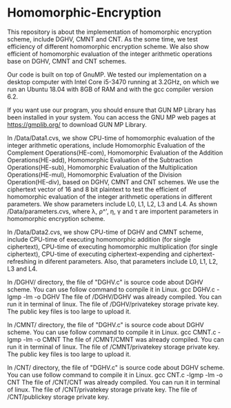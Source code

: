 # Homomorphic-Encryption
This repository is about the implementation of homomorphic encryption scheme, include DGHV, CMNT and CNT. As the some time, we test efficiency of different homomorphic encryption scheme. We also show efficient of homomorphic evaluation of the integer arithmetic operations base on DGHV, CMNT and CNT schemes. 

Our code is built on top of GnuMP. We tested our implementation on a desktop computer with Intel Core i5-3470 running at 3.2GHz, on which we run an Ubuntu 18.04 with 8GB of RAM and with the gcc compiler version 6.2.

If you want use our program, you should ensure that GUN MP Library has been installed in your system. You can access the GNU MP web pages at https://gmplib.org/ to download GUN MP Library.

In /Data/Data1.cvs, we show CPU-time of homomorphic evaluation of the integer arithmetic operations, include 
  Homomorphic Evaluation of the Complement Operations(HE-com),
  Homomorphic Evaluation of the Addition Operations(HE-add),
  Homomorphic Evaluation of the Subtraction Operations(HE-sub),
  Homomorphic Evaluation of the Multiplication Operations(HE-mul),
  Homomorphic Evaluation of the Division Operation(HE-div),
based on DGHV, CMNT and CNT schemes. We use the ciphertext vector of 16 and 8 bit plaintext to test the efficient of homomorphic evaluation of the integer arithmetic operations in different parameters. We show parameters include  L0, L1, L2, L3 and L4. As shown /Data/parameters.cvs, where λ, ρ^', η, γ and τ are importent parameters in  homomorphic encryption scheme.

In /Data/Data2.cvs, we show CPU-time of DGHV and CMNT scheme, include CPU-time of executing homomorphic addition (for single ciphertext), CPU-time of executing homomorphic multiplication (for single ciphertext), CPU-time of executing ciphertext-expending and ciphertext-refreshing in diferent parameters. Also, that parameters include  L0, L1, L2, L3 and L4.

In /DGHV/ directory, the file of "DGHV.c" is source code about DGHV scheme. You can use follow command to compile it in Linux.
  gcc DGHV.c -lgmp -lm -o DGHV
The file of /DGHV/DGHV was already compiled. You can run it in terminal of linux.
The file of /DGHV/privatekey storage private key.
The public key files is too large to upload it.

In /CMNT/ directory, the file of "DGHV.c" is source code about DGHV scheme. You can use follow command to compile it in Linux.
  gcc CMNT.c -lgmp -lm -o CMNT
The file of /CMNT/CMNT was already compiled. You can run it in terminal of linux.
The file of /CMNT/privatekey storage private key.
The public key files is too large to upload it.

In /CNT/ directory, the file of "DGHV.c" is source code about DGHV scheme. You can use follow command to compile it in Linux.
  gcc CNT.c -lgmp -lm -o CNT
The file of /CNT/CNT was already compiled. You can run it in terminal of linux.
The file of /CNT/privatekey storage private key.
The file of /CNT/publickey storage private key.


